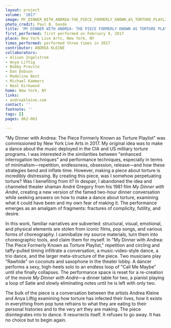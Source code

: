 ```yaml
---
layout: project
volume: '2017'
image: MY_DINNER_WITH_ANDREA-THE_PIECE_FORMERLY_KNOWN_AS_TORTURE_PLAYLIST.tiff_edited_edited.jpg
photo_credit: Paul B. Goode
title: 'MY DINNER WITH ANDREA: THE PIECE FORMERLY KNOWN AS TORTURE PLAYLIST'
first_performed: first performed on February 9, 2017
place: New York Live Arts, New York, NY
times_performed: performed three times in 2017
contributor: ANDREA KLEINE
collaborators:
- Alison Ingelstrom
- Anya Liftig
- Bobby Previte
- Dan Dobson
- Madeline Best
- Michael Kammers
- Neal Kirkwood
home: New York, NY
links:
- andreakleine.com
contact: ''
footnote: ''
tags: []
pages: 062-063

---
```


"My Dinner with Andrea: The Piece Formerly Known as Torture Playlist" was commissioned by New York Live Arts in 2017. My original idea was to make a dance about the music deployed in the CIA and US military torture programs. I was interested in the similarities between "enhanced interrogation techniques" and performance techniques, especially in terms of minimalism—repetition, endlessness, obsession, release—and how these strategies bend and inflate time. However, making a piece about torture is incredibly distressing. By creating this piece, was I somehow perpetuating torture? Was I benefiting from it? In despair, I abandoned the idea and channeled theater shaman Andr&eacute; Gregory from his 1981 film _My Dinner with Andr&eacute;_, creating a new version of the famed two-hour dinner conversation while seeking answers on how to make a dance about torture, examining what it could have been and my own fear of making it. The performance emerges as an amalgam of fragments: fractures of complicity, futility, and desire.

In this work, familiar narratives are subverted: structural, visual, emotional, and physical elements are stolen from iconic films, pop songs, and various forms of choreography. I cannibalize my source materials, turn them into choreographic tools, and claim them for myself. In "My Dinner with Andrea: The Piece Formerly Known as Torture Playlist," repetition and circling and taffy-pulled timing infiltrate a conversation, a music-video-style dance, a trio dance, and the larger meta-structure of the piece. Two musicians play "Rawhide" on coconuts and saxophone in the theater lobby. A dancer performs a sexy, high-heels solo to an endless loop of "Call Me Maybe" until she finally collapses. The performance space is reset for a re-creation of the movie _My Dinner with Andr&eacute;_—a dinner table for two, a pianist playing a loop of Satie and slowly eliminating notes until he is left with only two.

The bulk of the piece is a conversation between the artists Andrea Kleine and Anya Liftig examining how torture has infected their lives, how it exists in everything from pop tune refrains to what they are eating to their personal histories and to the very art they are making. The piece disintegrates into to dance. It resurrects itself. It refuses to go away. It has no choice but to begin again.
